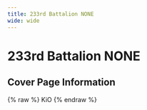 ```yaml
---
title: 233rd Battalion NONE
wide: wide
---
```


# 233rd Battalion NONE

## Cover Page Information
{% raw %}
KiO
{% endraw %}

